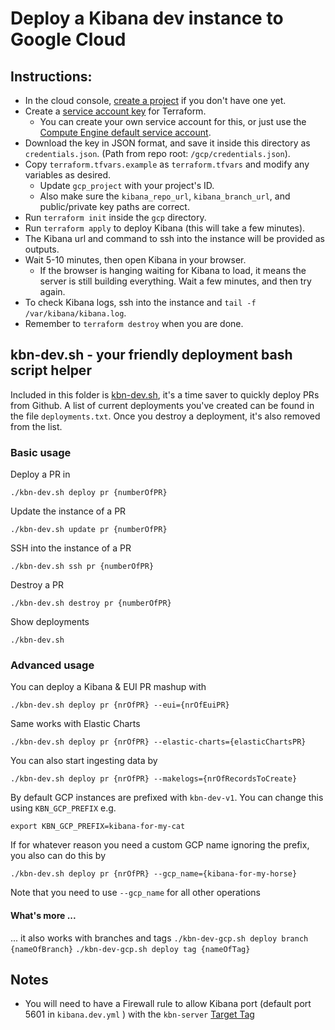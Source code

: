 # Deploy a Kibana dev instance to Google Cloud

## Instructions:
* In the cloud console, [create a project](https://cloud.google.com/resource-manager/docs/creating-managing-projects#creating_a_project)
if you don't have one yet.
* Create a [service account key](https://cloud.google.com/iam/docs/creating-managing-service-account-keys) for Terraform.
  * You can create your own service account for this, or just use the [Compute Engine default service account](https://cloud.google.com/compute/docs/access/service-accounts#default_service_account).
* Download the key in JSON format, and save it inside this directory as `credentials.json`. (Path from repo root: `/gcp/credentials.json`).
* Copy `terraform.tfvars.example` as `terraform.tfvars` and modify any variables as desired.
  * Update `gcp_project` with your project's ID.
  * Also make sure the `kibana_repo_url`, `kibana_branch_url`, and public/private key paths are correct.
* Run `terraform init` inside the `gcp` directory.
* Run `terraform apply` to deploy Kibana (this will take a few minutes).
* The Kibana url and command to ssh into the instance will be provided as outputs.
* Wait 5-10 minutes, then open Kibana in your browser.
  * If the browser is hanging waiting for Kibana to load, it means the server is still building everything.
  Wait a few minutes, and then try again.
* To check Kibana logs, ssh into the instance and `tail -f /var/kibana/kibana.log`.
* Remember to `terraform destroy` when you are done.

## kbn-dev.sh - your friendly deployment bash script helper

Included in this folder is [kbn-dev.sh](./kbn-dev.sh), it's a time saver to quickly deploy PRs from Github.
A list of current deployments you've created can be found in the file `deployments.txt`. Once you destroy a deployment, 
it's also removed from the list.

### Basic usage

Deploy a PR in

`./kbn-dev.sh deploy pr {numberOfPR}`

Update the instance of a PR

`./kbn-dev.sh update pr {numberOfPR}`

SSH into the instance of a PR

`./kbn-dev.sh ssh pr {numberOfPR}`

Destroy a PR

`./kbn-dev.sh destroy pr {numberOfPR}`

Show deployments

`./kbn-dev.sh`

### Advanced usage

You can deploy a Kibana & EUI PR mashup with

`./kbn-dev.sh deploy pr {nrOfPR} --eui={nrOfEuiPR}`

Same works with Elastic Charts

`./kbn-dev.sh deploy pr {nrOfPR} --elastic-charts={elasticChartsPR}`

You can also start ingesting data by

`./kbn-dev.sh deploy pr {nrOfPR} --makelogs={nrOfRecordsToCreate}`

By default GCP instances are prefixed with `kbn-dev-v1`. You can change this using `KBN_GCP_PREFIX` e.g.

`export KBN_GCP_PREFIX=kibana-for-my-cat`

If for whatever reason you need a custom GCP name ignoring the prefix, you also can do this by

`./kbn-dev.sh deploy pr {nrOfPR} --gcp_name={kibana-for-my-horse}`

Note that you need to use `--gcp_name` for all other operations


#### What's more ...

... it also works with branches and tags
`./kbn-dev-gcp.sh deploy branch {nameOfBranch}`
`./kbn-dev-gcp.sh deploy tag {nameOfTag}`


## Notes

- You will need to have a Firewall rule to allow Kibana port (default port 5601 in `kibana.dev.yml` ) with the `kbn-server` [Target Tag](https://cloud.google.com/vpc/docs/add-remove-network-tags#targets_for_firewall_rules)
